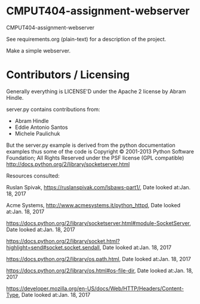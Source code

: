 CMPUT404-assignment-webserver
=============================

CMPUT404-assignment-webserver

See requirements.org (plain-text) for a description of the project.

Make a simple webserver.

Contributors / Licensing
========================

Generally everything is LICENSE'D under the Apache 2 license by Abram Hindle.

server.py contains contributions from:

* Abram Hindle
* Eddie Antonio Santos
* Michele Paulichuk

But the server.py example is derived from the python documentation
examples thus some of the code is Copyright © 2001-2013 Python
Software Foundation; All Rights Reserved under the PSF license (GPL
compatible) http://docs.python.org/2/library/socketserver.html

Resources consulted:

Ruslan Spivak, https://ruslanspivak.com/lsbaws-part1/, Date looked at:Jan. 18, 2017

Acme Systems, http://www.acmesystems.it/python_httpd, Date looked at:Jan. 18, 2017

https://docs.python.org/2/library/socketserver.html#module-SocketServer, Date looked at:Jan. 18, 2017

https://docs.python.org/2/library/socket.html?highlight=send#socket.socket.sendall, Date looked at:Jan. 18, 2017

https://docs.python.org/2/library/os.path.html, Date looked at:Jan. 18, 2017

https://docs.python.org/2/library/os.html#os-file-dir, Date looked at:Jan. 18, 2017

https://developer.mozilla.org/en-US/docs/Web/HTTP/Headers/Content-Type, Date looked at:Jan. 18, 2017
